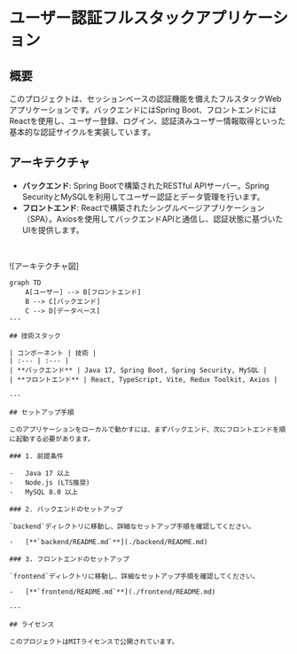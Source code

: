 # ユーザー認証フルスタックアプリケーション

## 概要

このプロジェクトは、セッションベースの認証機能を備えたフルスタックWebアプリケーションです。バックエンドにはSpring Boot、フロントエンドにはReactを使用し、ユーザー登録、ログイン、認証済みユーザー情報取得といった基本的な認証サイクルを実装しています。

## アーキテクチャ

* **バックエンド**: Spring Bootで構築されたRESTful APIサーバー。Spring SecurityとMySQLを利用してユーザー認証とデータ管理を行います。
* **フロントエンド**: Reactで構築されたシングルページアプリケーション（SPA）。Axiosを使用してバックエンドAPIと通信し、認証状態に基づいたUIを提供します。

<br>

![アーキテクチャ図]
```mermaid
graph TD
    A[ユーザー] --> B[フロントエンド]
    B --> C[バックエンド]
    C --> D[データベース]
---

## 技術スタック

| コンポーネント | 技術 |
| :--- | :--- |
| **バックエンド** | Java 17, Spring Boot, Spring Security, MySQL |
| **フロントエンド** | React, TypeScript, Vite, Redux Toolkit, Axios |

---

## セットアップ手順

このアプリケーションをローカルで動かすには、まずバックエンド、次にフロントエンドを順に起動する必要があります。

### 1. 前提条件

-   Java 17 以上
-   Node.js (LTS推奨)
-   MySQL 8.0 以上

### 2. バックエンドのセットアップ

`backend`ディレクトリに移動し、詳細なセットアップ手順を確認してください。

-   [**`backend/README.md`**](./backend/README.md)

### 3. フロントエンドのセットアップ

`frontend`ディレクトリに移動し、詳細なセットアップ手順を確認してください。

-   [**`frontend/README.md`**](./frontend/README.md)

---

## ライセンス

このプロジェクトはMITライセンスで公開されています。
